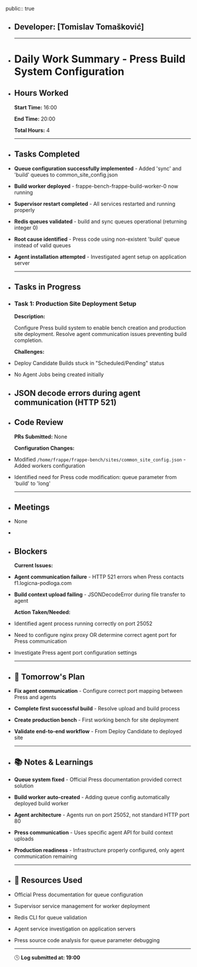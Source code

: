 public:: true

- ## Developer: [Tomislav Tomašković]
  
  ---
- #   **Daily Work Summary - Press Build System Configuration**
- ##  **Hours Worked**
  
  **Start Time:** 16:00
  
  **End Time:** 20:00
  
  **Total Hours:** 4
  
  ---
- ##  **Tasks Completed**
- **Queue configuration successfully implemented** - Added 'sync' and 'build' queues to common_site_config.json
- **Build worker deployed** - frappe-bench-frappe-build-worker-0 now running
- **Supervisor restart completed** - All services restarted and running properly
- **Redis queues validated** - build and sync queues operational (returning integer 0)
- **Root cause identified** - Press code using non-existent 'build' queue instead of valid queues
- **Agent installation attempted** - Investigated agent setup on application server
  
  ---
- ##  **Tasks in Progress**
- ### **Task 1: Production Site Deployment Setup**
  
  **Description:**
  
  Configure Press build system to enable bench creation and production site deployment. Resolve agent communication issues preventing build completion.
  
  **Challenges:**
- Deploy Candidate Builds stuck in "Scheduled/Pending" status
- No Agent Jobs being created initially
- JSON decode errors during agent communication (HTTP 521)
  ---
- ##  **Code Review**
  
  **PRs Submitted:** None
  
  **Configuration Changes:**
- Modified `/home/frappe/frappe-bench/sites/common_site_config.json` - Added workers configuration
- Identified need for Press code modification: queue parameter from 'build' to 'long'
  
  ---
- ##  **Meetings**
- None
-
- ##  **Blockers**
  
  **Current Issues:**
- **Agent communication failure** - HTTP 521 errors when Press contacts f1.logicna-podloga.com
- **Build context upload failing** - JSONDecodeError during file transfer to agent
  
  **Action Taken/Needed:**
- Identified agent process running correctly on port 25052
- Need to configure nginx proxy OR determine correct agent port for Press communication
- Investigate Press agent port configuration settings
  
  ---
- ## 📅  **Tomorrow's Plan**
- **Fix agent communication** - Configure correct port mapping between Press and agents
- **Complete first successful build** - Resolve upload and build process
- **Create production bench** - First working bench for site deployment
- **Validate end-to-end workflow** - From Deploy Candidate to deployed site
  
  ---
- ## 📚  **Notes & Learnings**
- **Queue system fixed** - Official Press documentation provided correct solution
- **Build worker auto-created** - Adding queue config automatically deployed build worker
- **Agent architecture** - Agents run on port 25052, not standard HTTP port 80
- **Press communication** - Uses specific agent API for build context uploads
- **Production readiness** - Infrastructure properly configured, only agent communication remaining
  
  ---
- ## 🔧  **Resources Used**
- Official Press documentation for queue configuration
- Supervisor service management for worker deployment
- Redis CLI for queue validation
- Agent service investigation on application servers
- Press source code analysis for queue parameter debugging
  
  ---
  
  🕓 **Log submitted at: 19:00**